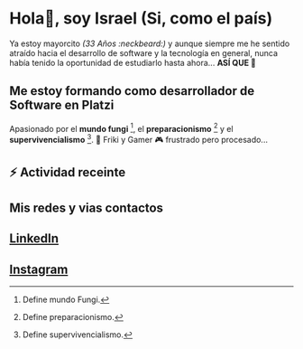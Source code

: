 # Hola👋, soy Israel (Si, como el país)

Ya estoy mayorcito _(33 Años :neckbeard:)_ y aunque siempre me he sentido atraído hacia el desarrollo de software y la tecnología en general, nunca había tenido la oportunidad de estudiarlo hasta ahora... **ASÍ QUE :metal:**

## Me estoy formando como desarrollador de Software en Platzi

Apasionado por el **mundo fungi** [^1], el **preparacionismo** [^2] y el **supervivencialismo** [^3].
:space_invader: Friki y Gamer :video_game: frustrado pero procesado...

## :zap: Actividad receinte
<!-- START_SECTION: activity -->
<!-- END_SECTION: activity -->

## Mis redes y vias contactos

## [LinkedIn](https://www.linkedin.com/in/israelmedive/)
## [Instagram](https://www.instagram.com/isrameve_/)

[^1]: Define mundo Fungi.
[^2]: Define preparacionismo.
[^3]: Define supervivencialismo.
